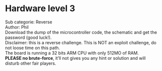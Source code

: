 # Hardware level 3
Sub categorie: Reverse \
Author: Phil \
Download the dump of the microcontroller code, the schematic and get the password (good luck!). \
Disclaimer: this is a reverse challenge. This is NOT an exploit challenge, do not loose time on this path.\
The board is running a 32 bits ARM CPU with only 512MO of RAM.\
****PLEASE no brute-force****, it’ll not gives you any hint or solution and will disturb other fair players.
